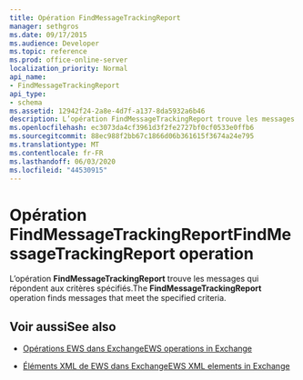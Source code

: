 ```yaml
---
title: Opération FindMessageTrackingReport
manager: sethgros
ms.date: 09/17/2015
ms.audience: Developer
ms.topic: reference
ms.prod: office-online-server
localization_priority: Normal
api_name:
- FindMessageTrackingReport
api_type:
- schema
ms.assetid: 12942f24-2a8e-4d7f-a137-8da5932a6b46
description: L’opération FindMessageTrackingReport trouve les messages qui répondent aux critères spécifiés.
ms.openlocfilehash: ec3073da4cf3961d3f2fe2727bf0cf0533e0ffb6
ms.sourcegitcommit: 88ec988f2bb67c1866d06b361615f3674a24e795
ms.translationtype: MT
ms.contentlocale: fr-FR
ms.lasthandoff: 06/03/2020
ms.locfileid: "44530915"
---
```

# <a name="findmessagetrackingreport-operation"></a><span data-ttu-id="f54b4-103">Opération FindMessageTrackingReport</span><span class="sxs-lookup"><span data-stu-id="f54b4-103">FindMessageTrackingReport operation</span></span>

<span data-ttu-id="f54b4-104">L’opération **FindMessageTrackingReport** trouve les messages qui répondent aux critères spécifiés.</span><span class="sxs-lookup"><span data-stu-id="f54b4-104">The **FindMessageTrackingReport** operation finds messages that meet the specified criteria.</span></span> 
  
## <a name="see-also"></a><span data-ttu-id="f54b4-105">Voir aussi</span><span class="sxs-lookup"><span data-stu-id="f54b4-105">See also</span></span>

- [<span data-ttu-id="f54b4-106">Opérations EWS dans Exchange</span><span class="sxs-lookup"><span data-stu-id="f54b4-106">EWS operations in Exchange</span></span>](ews-operations-in-exchange.md)
  
- [<span data-ttu-id="f54b4-107">Éléments XML de EWS dans Exchange</span><span class="sxs-lookup"><span data-stu-id="f54b4-107">EWS XML elements in Exchange</span></span>](ews-xml-elements-in-exchange.md)

